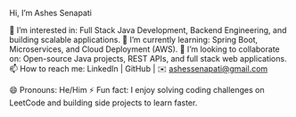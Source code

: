 Hi, I’m Ashes Senapati

👀 I’m interested in: Full Stack Java Development, Backend Engineering, and building scalable applications.
🌱 I’m currently learning: Spring Boot, Microservices, and Cloud Deployment (AWS).
💞️ I’m looking to collaborate on: Open-source Java projects, REST APIs, and full stack web applications.
📫 How to reach me: LinkedIn
 | GitHub
 | ✉️ ashessenapati@gmail.com

😄 Pronouns: He/Him
⚡ Fun fact: I enjoy solving coding challenges on LeetCode and building side projects to learn faster.
